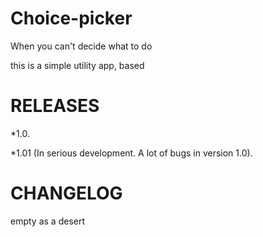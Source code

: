 # Choice-picker
When you can't decide what to do

this is a simple utility app, based

# RELEASES
*1.0.

*1.01 (In serious development. A lot of bugs in version 1.0).

# CHANGELOG
empty as a desert
